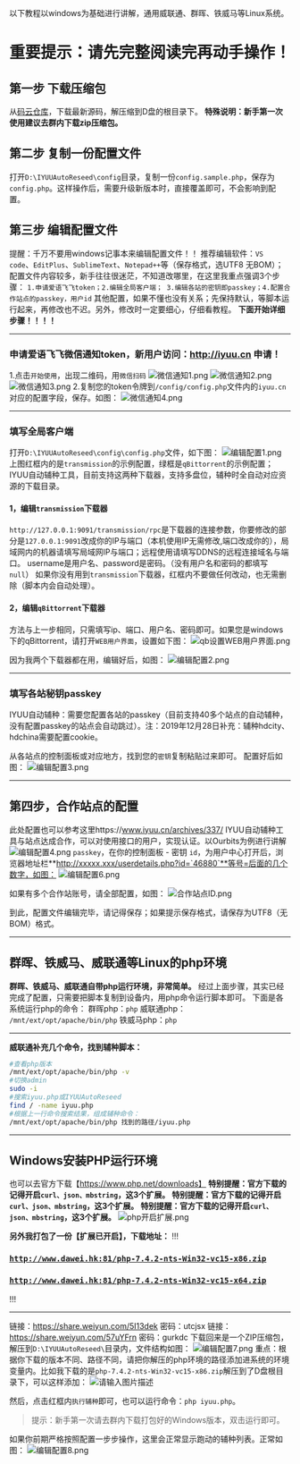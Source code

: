 以下教程以windows为基础进行讲解，通用威联通、群晖、铁威马等Linux系统。

# 重要提示：请先完整阅读完再动手操作！

## 第一步 下载压缩包
从[码云仓库][1]，下载最新源码，解压缩到D盘的根目录下。
**特殊说明：新手第一次使用建议去群内下载zip压缩包。**


## 第二步 复制一份配置文件
打开`D:\IYUUAutoReseed\config`目录，复制一份`config.sample.php`，保存为`config.php`。这样操作后，需要升级新版本时，直接覆盖即可，不会影响到配置。


## 第三步 编辑配置文件
提醒：千万不要用windows记事本来编辑配置文件！！
推荐编辑软件：`VS code`、`EditPlus`、`SublimeText`、`Notepad++`等（保存格式，选UTF8 无BOM）；
配置文件内容较多，新手往往很迷茫，不知道改哪里，在这里我重点强调3个步骤：
`1.申请爱语飞飞token；2.编辑全局客户端； 3.编辑各站的密钥即passkey；4.配置合作站点的passkey，用户id`
其他配置，如果不懂也没有关系；先保持默认，等脚本运行起来，再修改也不迟。另外，修改时一定要细心，仔细看教程。
**下面开始详细步骤！！！！**


----------


### 申请爱语飞飞微信通知token，新用户访问：http://iyuu.cn 申请！
1.点击`开始使用`，出现二维码，用`微信扫码`
![微信通知1.png][2]
![微信通知2.png][3]
![微信通知3.png][4]
2.复制您的token令牌到`/config/config.php`文件内的`iyuu.cn`对应的配置字段，保存。如图：
![微信通知4.png][5]


----------


### 填写全局客户端
打开`D:\IYUUAutoReseed\config\config.php`文件，如下图：
![编辑配置1.png][6]
上图红框内的是`transmission`的示例配置，绿框是`qBittorrent`的示例配置；
IYUU自动辅种工具，目前支持这两种下载器，支持多盘位，辅种时全自动对应资源的下载目录。
#### 1，编辑`transmission`下载器
`http://127.0.0.1:9091/transmission/rpc`是下载器的连接参数，你要修改的部分是`127.0.0.1:9091`改成你的IP与端口（本机使用IP无需修改,端口改成你的），局域网内的机器请填写局域网IP与端口；远程使用请填写DDNS的远程连接域名与端口。
username是用户名、password是密码。（没有用户名和密码的都填写`null`）
如果你没有用到`transmission`下载器，红框内不要做任何改动，也无需删除（脚本内会自动处理）。

#### 2，编辑`qBittorrent`下载器
方法与上一步相同，只需填写ip、端口、用户名、密码即可。如果您是windows下的qBittorrent，请打开`WEB用户界面`，设置如下图：
![qb设置WEB用户界面.png][7]

因为我两个下载器都在用，编辑好后，如图：
![编辑配置2.png][8]


----------


### 填写各站秘钥passkey
IYUU自动辅种：需要您配置各站的passkey（目前支持40多个站点的自动辅种，没有配置passkey的站点会自动跳过）。注：2019年12月28日补充：辅种hdcity、hdchina需要配置cookie。

从各站点的控制面板或对应地方，找到您的`密钥`复制粘贴过来即可。
配置好后如图：
![编辑配置3.png][9]


----------


## 第四步，合作站点的配置
此处配置也可以参考这里https://www.iyuu.cn/archives/337/
IYUU自动辅种工具与站点达成合作，可以对使用接口的用户，实现认证。以Ourbits为例进行讲解
![编辑配置4.png][10]
`passkey`，在你的控制面板 - 密钥
`id`，为用户中心打开后，浏览器地址栏**http://xxxxx.xxx/userdetails.php?id=`46880`**等号=后面的几个数字，如图：
![编辑配置6.png][11]

如果有多个合作站账号，请全部配置，如图：
![合作站点ID.png][12]

到此，配置文件编辑完毕，请记得保存；如果提示保存格式，请保存为UTF8（无BOM）格式。


----------


## 群晖、铁威马、威联通等Linux的php环境
**群晖、铁威马、威联通自带php运行环境，非常简单。**
经过上面步骤，其实已经完成了配置，只需要把脚本复制到设备内，用php命令运行脚本即可。
下面是各系统运行php的命令：
群晖php：`php`
威联通php： `/mnt/ext/opt/apache/bin/php`
铁威马php：`php`


----------


**威联通补充几个命令，找到辅种脚本：**
```sh
#查看php版本
/mnt/ext/opt/apache/bin/php -v
#切换admin
sudo -i
#搜索iyuu.php或IYUUAutoReseed
find / -name iyuu.php
#根据上一行命令搜索结果，组成辅种命令：
/mnt/ext/opt/apache/bin/php 找到的路径/iyuu.php
```

----------

## Windows安装PHP运行环境
也可以去官方下载【https://www.php.net/downloads】
**特别提醒：官方下载的记得开启`curl、json、mbstring`，这3个扩展。**
**特别提醒：官方下载的记得开启`curl、json、mbstring`，这3个扩展。**
**特别提醒：官方下载的记得开启`curl、json、mbstring`，这3个扩展。**
![php开启扩展.png][13]


**另外我打包了一份【扩展已开启】，下载地址：**
!!!
<a href="http://www.dawei.hk:81/php-7.4.2-nts-Win32-vc15-x86.zip" target="_blank"><h3><code>http://www.dawei.hk:81/php-7.4.2-nts-Win32-vc15-x86.zip</code></h3></a>
<a href="http://www.dawei.hk:81/php-7.4.2-nts-Win32-vc15-x64.zip" target="_blank"><h3><code>http://www.dawei.hk:81/php-7.4.2-nts-Win32-vc15-x64.zip</code></h3></a>
!!!


----------


链接：https://share.weiyun.com/5I13dek 密码：utcjsx
链接：https://share.weiyun.com/57uYFrn 密码：gurkdc
下载回来是一个ZIP压缩包，解压到`D:\IYUUAutoReseed\`目录内，文件结构如图：
![编辑配置7.png][14]
重点：根据你下载的版本不同、路径不同，请把你解压的php环境的路径添加进系统的环境变量内。比如我下载的是`php-7.4.2-nts-Win32-vc15-x86.zip`解压到了D盘根目录下，可以这样添加：
![请输入图片描述][15]

然后，点击红框内`执行辅种`即可，也可以运行命令：`php iyuu.php`。

> 提示：新手第一次请去群内下载打包好的Windows版本，双击运行即可。


如果你前期严格按照配置一步步操作，这里会正常显示跑动的辅种列表。正常如图：
![编辑配置8.png][16]


  [1]: https://gitee.com/ledc/IYUUAutoReseed
  [2]: https://www.iyuu.cn/usr/uploads/2019/12/2331433923.png
  [3]: https://www.iyuu.cn/usr/uploads/2019/12/3324442680.png
  [4]: https://www.iyuu.cn/usr/uploads/2019/12/3181272964.png
  [5]: https://www.iyuu.cn/usr/uploads/2019/12/3669828008.png
  [6]: https://www.iyuu.cn/usr/uploads/2019/12/2720183833.png
  [7]: https://www.iyuu.cn/usr/uploads/2019/12/405587689.png
  [8]: https://www.iyuu.cn/usr/uploads/2019/12/441257656.png
  [9]: https://www.iyuu.cn/usr/uploads/2019/12/890327305.png
  [10]: https://www.iyuu.cn/usr/uploads/2019/12/3696916642.png
  [11]: https://www.iyuu.cn/usr/uploads/2019/12/1230288911.png
  [12]: https://www.iyuu.cn/usr/uploads/2020/04/712430028.png
  [13]: https://www.iyuu.cn/usr/uploads/2019/12/3007415838.png
  [14]: https://www.iyuu.cn/usr/uploads/2019/12/3189986236.png
  [15]: https://www.iyuu.cn/usr/uploads/2020/03/686511859.png
  [16]: https://www.iyuu.cn/usr/uploads/2019/12/2523845772.png